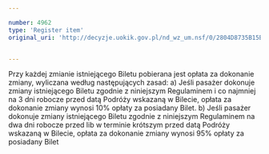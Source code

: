 ```yaml
---

number: 4962
type: 'Register item'
original_uri: 'http://decyzje.uokik.gov.pl/nd_wz_um.nsf/0/2804D8735B15B9E9C1257B8E00389BB8?OpenDocument'


---
```


Przy każdej zmianie istniejącego Biletu pobierana jest opłata za dokonanie zmiany, wyliczana według następujących zasad: a) Jeśli pasażer dokonuje zmiany istniejącego Biletu zgodnie z niniejszym Regulaminem i co najmniej na 3 dni robocze przed datą Podróży wskazaną w Bilecie, opłata za dokonanie zmiany wynosi 10% opłaty za posiadany Bilet. b) Jeśli pasażer dokonuje zmiany istniejącego Biletu zgodnie z niniejszym Regulaminem na dwa dni robocze przed lib w terminie krótszym przed datą Podróży wskazaną w Bilecie, opłata za dokonanie zmiany wynosi 95% opłaty za posiadany Bilet
